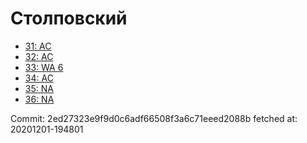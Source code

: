 # Столповский
- [31: AC](31.md)
- [32: AC](32.md)
- [33: WA 6](33.md)
- [34: AC](34.md)
- [35: NA](35.md)
- [36: NA](36.md)

Commit: 2ed27323e9f9d0c6adf66508f3a6c71eeed2088b
 fetched at: 20201201-194801

